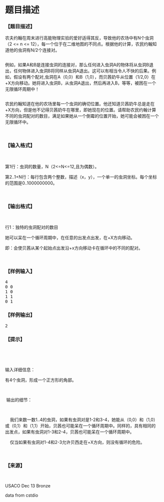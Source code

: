 # 题目描述


<h3>
【题目描述】
</h3>
<p>
农夫约翰在周末进行高能物理实验的爱好适得其反，导致他的农场中有N个虫洞（2 &lt;= n &lt;= 12），每一个位于在二维地图的不同点。根据他的计算，农民约翰知道他的虫洞有N/2个连接对。
</p>
<p>
<img src="/upload/image/20131214/20131214161724_49636.png" alt=""/> 
</p>
<p>
例如，如果A和B是连接虫洞的连接对，那么任何进入虫洞A的物体将从虫洞B退出，任何物体进入虫洞B将同样从虫洞A退出。这可以有相当令人不快的后果。例如，假设有两个配对,虫洞在A（0,0）和B（1,0），而贝茜奶牛从位置（1/2,0）在+X方向移动。她将进入虫洞B，从虫洞A退出，然后再进入B，等等，被困在一个无限循环周期中！
</p>
<p>
<img src="/upload/image/20131214/20131214161348_58151.png" alt=""/> 
</p>
<p>
农民约翰知道在他的农场里每一个虫洞的确切位置。他还知道贝茜奶牛总是走在+X方向，但是他不记得贝茜奶牛在哪里，即她现在的位置。请帮助农民约翰计算不同的虫洞配对的数目，满足如果她从一个倒霉的位置开始，她可能会被困在一个无限循环中。
</p>
<p>
<br/>
</p>
<h3>
【输入格式】
</h3>
<p>
<br/>
</p>
<p>
第1行：虫洞的数量，N（2&lt;=N&lt;=12,且为偶数）。
</p>
<p>
第2..1+N行：每行包含两个整数，描述（x，y），一个单一的虫洞坐标。每个坐标的范围是0..1000000000。
</p>
<p>
<br/>
</p>
<h3>
【输出格式】
</h3>
<p>
<br/>
</p>
<p>
行1：独特的虫洞配对的数目
</p>
<p>
她可以呆在一个循环周期中，在任意的出发点出发，在+X方向移动。
</p>
<p>
即：会使贝茜从某个起始点出发沿+x方向移动卡在循环中的不同的配对。
</p>
<p>
<br/>
</p>
<h3>
【样例输入】
</h3>
<pre>4
0 0
1 0
1 1
0 1</pre>
<h3>
【样例输出】
</h3>
<pre>2</pre>
<h3>
【提示】
</h3>
<p>
<br/>
</p>
<p>
<br/>
</p>
<p>
输入详细信息：
</p>
<p>
有4个虫洞，形成一个正方形的角部。
</p>
<p>
<br/>
</p>
 输出的细节：
<p>
<br/>
</p>
<p>
    我们来数一数1..4的虫洞，如果有虫洞对是1-2和3-4，她能从（0,0）和（1,0）或（0,1）和（1,1）开始，贝茜也可能呆在一个循环周期中。同样的，具有相同的出发点，如果有虫洞对1-3和2-4，贝茜也可能呆在一个循环周期中。
</p>
<p>
    仅当如果有虫洞对1-4和2-3允许贝西走在+X方向，则没有循环的危险。
</p>
<p>
<br/>
</p>
<h3>
【来源】
</h3>
<p>
<br/>
</p>
<p>
USACO Dec 13 Bronze
</p>
<p>
data from cstdio
</p>
<p>
<br/>
</p>

